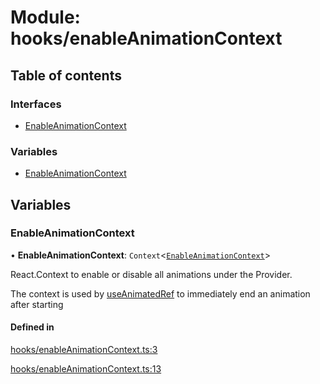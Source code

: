 # Module: hooks/enableAnimationContext

## Table of contents

### Interfaces

- [EnableAnimationContext](../wiki/hooks.enableAnimationContext.EnableAnimationContext)

### Variables

- [EnableAnimationContext](../wiki/hooks.enableAnimationContext#enableanimationcontext)

## Variables

### EnableAnimationContext

• **EnableAnimationContext**: `Context`<[`EnableAnimationContext`](../wiki/hooks.enableAnimationContext#enableanimationcontext)\>

React.Context to enable or disable all animations under the Provider.

The context is used by [useAnimatedRef](../wiki/hooks#useanimatedref) to immediately end an animation after starting

#### Defined in

[hooks/enableAnimationContext.ts:3](https://github.com/tristanjohnson849/react-controlled-animations/blob/4fa6b95/src/hooks/enableAnimationContext.ts#L3)

[hooks/enableAnimationContext.ts:13](https://github.com/tristanjohnson849/react-controlled-animations/blob/4fa6b95/src/hooks/enableAnimationContext.ts#L13)
